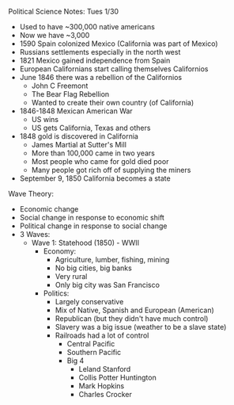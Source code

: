 Political Science Notes: Tues 1/30

- Used to have ~300,000 native americans
- Now we have ~3,000
- 1590 Spain colonized Mexico (California was part of Mexico)
- Russians settlements especially in the north west
- 1821 Mexico gained independence from Spain
- European Californians start calling themselves Californios
- June 1846 there was a rebellion of the Californios
  - John C Freemont
  - The Bear Flag Rebellion
  - Wanted to create their own country (of California)
- 1846-1848 Mexican American War
  - US wins
  - US gets California, Texas and others
- 1848 gold is discovered in California
  - James Martial at Sutter's Mill
  - More than 100,000 came in two years
  - Most people who came for gold died poor
  - Many people got rich off of supplying the miners
- September 9, 1850 California becomes a state

Wave Theory:
  - Economic change
  - Social change in response to economic shift
  - Political change in response to social change
  - 3 Waves:
    - Wave 1: Statehood (1850) -  WWII
      - Economy:
        - Agriculture, lumber, fishing, mining
        - No big cities, big banks
        - Very rural
        - Only big city was San Francisco
      - Politics:
        - Largely conservative
        - Mix of Native, Spanish and European (American)
        - Republican (but they didn't have much control)
        - Slavery was a big issue (weather to be a slave state)
        - Railroads had a lot of control
          - Central Pacific
          - Southern Pacific
          - Big 4
            - Leland Stanford
            - Collis Potter Huntington
            - Mark Hopkins
            - Charles Crocker
